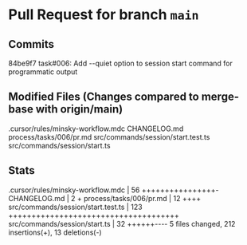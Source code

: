 # Pull Request for branch `main`

## Commits

84be9f7 task#006: Add --quiet option to session start command for programmatic output

## Modified Files (Changes compared to merge-base with origin/main)

.cursor/rules/minsky-workflow.mdc
CHANGELOG.md
process/tasks/006/pr.md
src/commands/session/start.test.ts
src/commands/session/start.ts

## Stats

.cursor/rules/minsky-workflow.mdc | 56 ++++++++++++++++-
CHANGELOG.md | 2 +
process/tasks/006/pr.md | 12 ++++
src/commands/session/start.test.ts | 123 +++++++++++++++++++++++++++++++++++++
src/commands/session/start.ts | 32 ++++++----
5 files changed, 212 insertions(+), 13 deletions(-)
